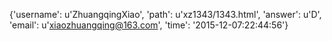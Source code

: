 {'username': u'ZhuangqingXiao', 'path': u'xz1343/1343.html', 'answer': u'D', 'email': u'xiaozhuangqing@163.com', 'time': '2015-12-07:22:44:56'}
